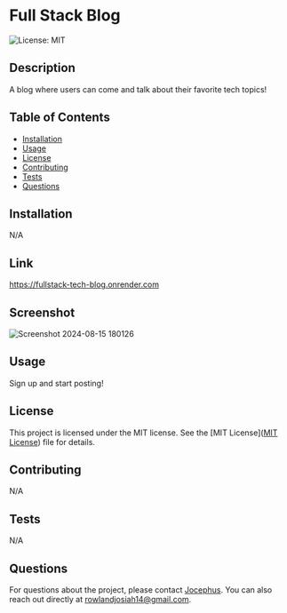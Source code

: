 
# Full Stack Blog

![License: MIT](https://img.shields.io/badge/License-MIT-yellow.svg)

## Description
A blog where users can come and talk about their favorite tech topics!

## Table of Contents
- [Installation](#installation)
- [Usage](#usage)
- [License](#license)
- [Contributing](#contributing)
- [Tests](#tests)
- [Questions](#questions)

## Installation
N/A

## Link 
https://fullstack-tech-blog.onrender.com

## Screenshot

![Screenshot 2024-08-15 180126](https://github.com/user-attachments/assets/f3172f87-347a-4c6e-b654-e56402e38f58)

## Usage
Sign up and start posting!


## License

This project is licensed under the MIT license. See the [MIT License]([MIT License](https://opensource.org/licenses/MIT)) file for details.


## Contributing
N/A

## Tests
N/A

## Questions
For questions about the project, please contact [Jocephus](https://github.com/Jocephus).
You can also reach out directly at rowlandjosiah14@gmail.com.
